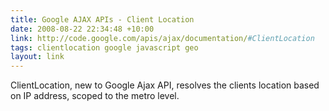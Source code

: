 ```yaml
---
title: Google AJAX APIs - Client Location
date: 2008-08-22 22:34:48 +10:00
link: http://code.google.com/apis/ajax/documentation/#ClientLocation
tags: clientlocation google javascript geo
layout: link
---
```

ClientLocation, new to Google Ajax API, resolves the clients location based on IP address, scoped to the metro level.
